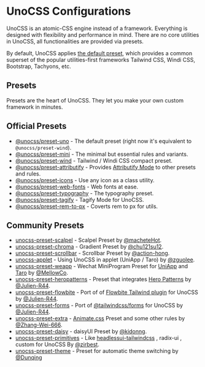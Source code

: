 # UnoCSS Configurations

UnoCSS is an atomic-CSS engine instead of a framework. Everything is designed with flexibility and performance in mind. There are no core utilities in UnoCSS, all functionalities are provided via presets.

By default, UnoCSS applies [the default preset](https://github.com/unocss/unocss/tree/main/packages/preset-uno), which provides a common superset of the popular utilities-first frameworks Tailwind CSS, Windi CSS, Bootstrap, Tachyons, etc.

## Presets

Presets are the heart of UnoCSS. They let you make your own custom framework in minutes.

## Official Presets

- [@unocss/preset-uno](https://github.com/unocss/unocss/tree/main/packages/preset-uno) - The default preset (right now it's equivalent to `@unocss/preset-wind`).
- [@unocss/preset-mini](https://github.com/unocss/unocss/tree/main/packages/preset-mini) - The minimal but essential rules and variants.
- [@unocss/preset-wind](https://github.com/unocss/unocss/tree/main/packages/preset-wind) - Tailwind / Windi CSS compact preset.
- [@unocss/preset-attributify](https://github.com/unocss/unocss/tree/main/packages/preset-attributify) - Provides [Attributify Mode](https://github.com/unocss/unocss/tree/main/packages/preset-attributify#attributify-mode) to other presets and rules.
- [@unocss/preset-icons](https://github.com/unocss/unocss/tree/main/packages/preset-icons) - Use any icon as a class utility.
- [@unocss/preset-web-fonts](https://github.com/unocss/unocss/tree/main/packages/preset-web-fonts) - Web fonts at ease.
- [@unocss/preset-typography](https://github.com/unocss/unocss/tree/main/packages/preset-typography) - The typography preset.
- [@unocss/preset-tagify](https://github.com/unocss/unocss/tree/main/packages/preset-tagify) - Tagify Mode for UnoCSS.
- [@unocss/preset-rem-to-px](https://github.com/unocss/unocss/tree/main/packages/preset-rem-to-px) - Coverts rem to px for utils.

## Community Presets

- [unocss-preset-scalpel](https://github.com/macheteHot/unocss-preset-scalpel) - Scalpel Preset by [@macheteHot](https://github.com/macheteHot/).
- [unocss-preset-chroma](https://github.com/chu121su12/unocss-preset-chroma) - Gradient Preset by [@chu121su12](https://github.com/chu121su12).
- [unocss-preset-scrollbar](https://github.com/action-hong/unocss-preset-scrollbar) - Scrollbar Preset by [@action-hong](https://github.com/action-hong).
- [unocss-applet](https://github.com/unocss-applet/unocss-applet) - Using UnoCSS in applet (UniApp / Taro) by [@zguolee](https://github.com/zguolee).
- [unocss-preset-weapp](https://github.com/MellowCo/unocss-preset-weapp) - Wechat MiniProgram Preset for [UniApp](https://uniapp.dcloud.io) and [Taro](https://taro-docs.jd.com/taro/docs) by [@MellowCo](https://github.com/MellowCo).
- [unocss-preset-heropatterns](https://github.com/Julien-R44/unocss-preset-heropatterns) - Preset that integrates [Hero Patterns](https://heropatterns.com/) by [@Julien-R44](https://github.com/Julien-R44).
- [unocss-preset-flowbite](https://github.com/Julien-R44/unocss-preset-flowbite) - Port of of [Flowbite Tailwind plugin](https://github.com/themesberg/flowbite) for UnoCSS by [@Julien-R44](https://github.com/Julien-R44).
- [unocss-preset-forms](https://github.com/Julien-R44/unocss-preset-forms) - Port of [@tailwindcss/forms](https://github.com/tailwindlabs/tailwindcss-forms) for UnoCSS by [@Julien-R44](https://github.com/Julien-R44).
- [unocss-preset-extra](https://github.com/MoomFE/unocss-preset-extra) - [Animate.css](https://animate.style) Preset and some other rules by [@Zhang-Wei-666](https://github.com/Zhang-Wei-666).
- [unocss-preset-daisy](https://github.com/kidonng/unocss-preset-daisy) - daisyUI Preset by [@kidonng](https://github.com/kidonng).
- [unocss-preset-primitives](https://github.com/zirbest/unocss-preset-primitives) - Like [headlessui-tailwindcss](https://github.com/tailwindlabs/headlessui/tree/main/packages/%40headlessui-tailwindcss) , radix-ui , custom for UnoCSS By [@zirbest](https://github.com/zirbest).
- [unocss-preset-theme](https://github.com/Dunqing/unocss-preset-theme) - Preset for automatic theme switching by [@Dunqing](https://github.com/Dunqing)

